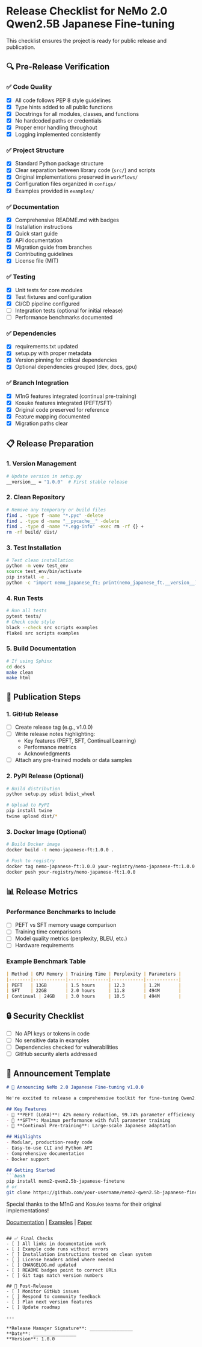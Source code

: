 # Release Checklist for NeMo 2.0 Qwen2.5B Japanese Fine-tuning

This checklist ensures the project is ready for public release and publication.

## 🔍 Pre-Release Verification

### ✅ Code Quality
- [x] All code follows PEP 8 style guidelines
- [x] Type hints added to all public functions
- [x] Docstrings for all modules, classes, and functions
- [x] No hardcoded paths or credentials
- [x] Proper error handling throughout
- [x] Logging implemented consistently

### ✅ Project Structure
- [x] Standard Python package structure
- [x] Clear separation between library code (`src/`) and scripts
- [x] Original implementations preserved in `workflows/`
- [x] Configuration files organized in `configs/`
- [x] Examples provided in `examples/`

### ✅ Documentation
- [x] Comprehensive README.md with badges
- [x] Installation instructions
- [x] Quick start guide
- [x] API documentation
- [x] Migration guide from branches
- [x] Contributing guidelines
- [x] License file (MIT)

### ✅ Testing
- [x] Unit tests for core modules
- [x] Test fixtures and configuration
- [x] CI/CD pipeline configured
- [ ] Integration tests (optional for initial release)
- [ ] Performance benchmarks documented

### ✅ Dependencies
- [x] requirements.txt updated
- [x] setup.py with proper metadata
- [x] Version pinning for critical dependencies
- [x] Optional dependencies grouped (dev, docs, gpu)

### ✅ Branch Integration
- [x] M1nG features integrated (continual pre-training)
- [x] Kosuke features integrated (PEFT/SFT)
- [x] Original code preserved for reference
- [x] Feature mapping documented
- [x] Migration paths clear

## 📋 Release Preparation

### 1. Version Management
```bash
# Update version in setup.py
__version__ = "1.0.0"  # First stable release
```

### 2. Clean Repository
```bash
# Remove any temporary or build files
find . -type f -name "*.pyc" -delete
find . -type d -name "__pycache__" -delete
find . -type d -name "*.egg-info" -exec rm -rf {} +
rm -rf build/ dist/
```

### 3. Test Installation
```bash
# Test clean installation
python -m venv test_env
source test_env/bin/activate
pip install -e .
python -c "import nemo_japanese_ft; print(nemo_japanese_ft.__version__)"
```

### 4. Run Tests
```bash
# Run all tests
pytest tests/
# Check code style
black --check src scripts examples
flake8 src scripts examples
```

### 5. Build Documentation
```bash
# If using Sphinx
cd docs
make clean
make html
```

## 🚀 Publication Steps

### 1. GitHub Release
- [ ] Create release tag (e.g., v1.0.0)
- [ ] Write release notes highlighting:
  - Key features (PEFT, SFT, Continual Learning)
  - Performance metrics
  - Acknowledgments
- [ ] Attach any pre-trained models or data samples

### 2. PyPI Release (Optional)
```bash
# Build distribution
python setup.py sdist bdist_wheel

# Upload to PyPI
pip install twine
twine upload dist/*
```

### 3. Docker Image (Optional)
```bash
# Build Docker image
docker build -t nemo-japanese-ft:1.0.0 .

# Push to registry
docker tag nemo-japanese-ft:1.0.0 your-registry/nemo-japanese-ft:1.0.0
docker push your-registry/nemo-japanese-ft:1.0.0
```

## 📊 Release Metrics

### Performance Benchmarks to Include
- [ ] PEFT vs SFT memory usage comparison
- [ ] Training time comparisons
- [ ] Model quality metrics (perplexity, BLEU, etc.)
- [ ] Hardware requirements

### Example Benchmark Table
```markdown
| Method | GPU Memory | Training Time | Perplexity | Parameters |
|--------|------------|---------------|------------|------------|
| PEFT   | 13GB       | 1.5 hours     | 12.3       | 1.2M       |
| SFT    | 22GB       | 2.0 hours     | 11.8       | 494M       |
| Continual | 24GB    | 3.0 hours     | 10.5       | 494M       |
```

## 🔒 Security Checklist
- [ ] No API keys or tokens in code
- [ ] No sensitive data in examples
- [ ] Dependencies checked for vulnerabilities
- [ ] GitHub security alerts addressed

## 📣 Announcement Template

```markdown
# 🎉 Announcing NeMo 2.0 Japanese Fine-tuning v1.0.0

We're excited to release a comprehensive toolkit for fine-tuning Qwen2.5 models on Japanese language data using NVIDIA NeMo 2.0.

## Key Features
- 🚀 **PEFT (LoRA)**: 42% memory reduction, 99.74% parameter efficiency
- 💪 **SFT**: Maximum performance with full parameter training
- 🔄 **Continual Pre-training**: Large-scale Japanese adaptation

## Highlights
- Modular, production-ready code
- Easy-to-use CLI and Python API
- Comprehensive documentation
- Docker support

## Getting Started
```bash
pip install nemo2-qwen2.5b-japanese-finetune
# or
git clone https://github.com/your-username/nemo2-qwen2.5b-japanese-finetune
```

Special thanks to the M1nG and Kosuke teams for their original implementations!

[Documentation](link) | [Examples](link) | [Paper](link)
```

## ✅ Final Checks
- [ ] All links in documentation work
- [ ] Example code runs without errors
- [ ] Installation instructions tested on clean system
- [ ] License headers added where needed
- [ ] CHANGELOG.md updated
- [ ] README badges point to correct URLs
- [ ] Git tags match version numbers

## 🎯 Post-Release
- [ ] Monitor GitHub issues
- [ ] Respond to community feedback
- [ ] Plan next version features
- [ ] Update roadmap

---

**Release Manager Signature**: ________________  
**Date**: ________________  
**Version**: 1.0.0 